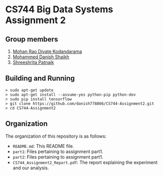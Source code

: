# CS744 Big Data Systems Assignment 2

## Group members
1. [Mohan Rao Divate Kodandarama](https://github.com/divatekodand)
2. [Mohammed Danish Shaikh](https://github.com/danish778866)
3. [Shreeshrita Patnaik](https://github.com/Shreeshrita)

## Building and Running
```
> sudo apt-get update
> sudo apt-get install --assume-yes python-pip python-dev
> sudo pip install tensorflow
> git clone https://github.com/danish778866/CS744-Assignment2.git
> cd CS744-Assignment2
```

## Organization
The organization of this repository is as follows:
* `README.md`: This README file.
* `part1`: Files pertaining to assignment part1.
* `part2`: Files pertaining to assignment part1.
* `CS744_Assignment2_Report.pdf`: The report explaining the experiment and our analysis.
